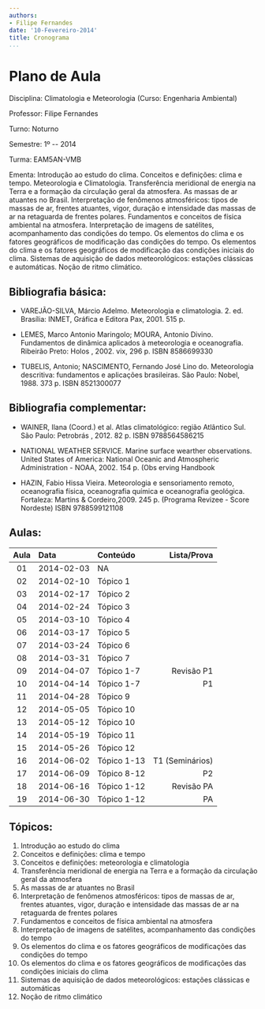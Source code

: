 ```yaml
---
authors:
- Filipe Fernandes
date: '10-Fevereiro-2014'
title: Cronograma
...
```


<!-- pandoc --latex-engine=xelatex --mathjax --smart --normalize \
            --standalone --highlight-style=pygments --webtex --from markdown \
            cronograma.md --to latex --output cronograma.pdf -->

Plano de Aula
=============

Disciplina: Climatologia e Meteorologia (Curso: Engenharia Ambiental)

Professor: Filipe Fernandes

Turno: Noturno

Semestre: 1º -- 2014

Turma: EAM5AN-VMB

Ementa:
Introdução ao estudo do clima.  Conceitos e definições: clima e tempo.
Meteorologia e Climatologia. Transferência meridional de energia na Terra e a
formação da circulação geral da atmosfera.  As massas de ar atuantes no Brasil.
Interpretação de fenômenos atmosféricos: tipos de massas de ar, frentes
atuantes, vigor, duração e intensidade das massas de ar na retaguarda de
frentes polares.  Fundamentos e conceitos de física ambiental na atmosfera.
Interpretação de imagens de satélites, acompanhamento das condições do tempo.
Os elementos do clima e os fatores geográficos de modificação das condições do
tempo.  Os elementos do clima e os fatores geográficos de modificação das
condições iniciais do clima.  Sistemas de aquisição de dados meteorológicos:
estações clássicas e automáticas. Noção de ritmo climático.


Bibliografia básica:
--------------------
* VAREJÃO-SILVA, Márcio Adelmo. Meteorologia e climatologia. 2. ed. Brasília: INMET, Gráfica e Editora Pax, 2001. 515 p.

* LEMES, Marco Antonio Maringolo; MOURA, Antonio Divino. Fundamentos de dinâmica aplicados à meteorologia e oceanografia.  Ribeirão Preto: Holos , 2002. vix, 296 p. ISBN 8586699330

* TUBELIS, Antonio; NASCIMENTO, Fernando José Lino do.  Meteorologia descritiva: fundamentos e aplicações brasileiras. São Paulo: Nobel, 1988. 373 p. ISBN 8521300077


Bibliografia complementar:
--------------------------
* WAINER, Ilana (Coord.) et al. Atlas climatológico: região Atlântico Sul.  São Paulo: Petrobrás , 2012. 82 p. ISBN 9788564586215

* NATIONAL WEATHER SERVICE. Marine surface wearther observations. United States of America: National Oceanic and Atmospheric Administration - NOAA, 2002. 154 p. (Obs erving Handbook

* HAZIN, Fabio Hissa Vieira. Meteorologia e sensoriamento remoto, oceanografia física, oceanografia química e oceanografia geológica. Fortaleza: Martins & Cordeiro,2009. 245 p. (Programa Revizee - Score Nordeste) ISBN 9788599121108


Aulas:
------
| Aula | Data          | Conteúdo       | Lista/Prova     |
|:----:|:--------------|:---------------| ---------------:|
| 01   | 2014-02-03    | NA             |                 |
| 02   | 2014-02-10    | Tópico 1       |                 |
| 03   | 2014-02-17    | Tópico 2       |                 |
| 04   | 2014-02-24    | Tópico 3       |                 |
| 05   | 2014-03-10    | Tópico 4       |                 |
| 06   | 2014-03-17    | Tópico 5       |                 |
| 07   | 2014-03-24    | Tópico 6       |                 |
| 08   | 2014-03-31    | Tópico 7       |                 |
| 09   | 2014-04-07    | Tópico 1-7     | Revisão P1      |
| 10   | 2014-04-14    | Tópico 1-7     | P1              |
| 11   | 2014-04-28    | Tópico 9       |                 |
| 12   | 2014-05-05    | Tópico 10      |                 |
| 13   | 2014-05-12    | Tópico 10      |                 |
| 14   | 2014-05-19    | Tópico 11      |                 |
| 15   | 2014-05-26    | Tópico 12      |                 |
| 16   | 2014-06-02    | Tópico 1-13    | T1 (Seminários) |
| 17   | 2014-06-09    | Tópico 8-12    | P2              |
| 18   | 2014-06-16    | Tópico 1-12    | Revisão PA      |
| 19   | 2014-06-30    | Tópico 1-12    | PA              |

Tópicos:
--------
1. Introdução ao estudo do clima
2. Conceitos e definições: clima e tempo
3. Conceitos e definições: meteorologia e climatologia
4. Transferência meridional de energia na Terra e a formação da circulação geral da atmosfera
5. As massas de ar atuantes no Brasil
6. Interpretação de fenômenos atmosféricos: tipos de massas de ar, frentes atuantes, vigor, duração e intensidade das massas de ar na retaguarda de frentes polares
7. Fundamentos e conceitos de física ambiental na atmosfera
8. Interpretação de imagens de satélites, acompanhamento das condições do tempo
9. Os elementos do clima e os fatores geográficos de modificações das condições do tempo
10. Os elementos do clima e os fatores geográficos de modificações das condições iniciais do clima
11. Sistemas de aquisição de dados meteorológicos: estações clássicas e automáticas
12. Noção de ritmo climático
